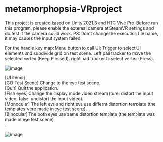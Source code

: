 # metamorphopsia-VRproject
This project is created based on Unity 2021.3 and HTC Vive Pro. Before run this program, please enable the external camera at SteamVR settings and do test if the camera could work. 
PS: Don't change the execution file name, it may causes the input system failed.

For the handle key map: Menu button to call UI;
                        Trigger to select UI elements and subdivide grid on test scene.
                        Left pad tracker to move the selected vertex (Keep Pressed).
                        right pad tracker to select vertex (Press).


![image](https://user-images.githubusercontent.com/50432013/186716078-9151d6b8-94a4-424b-90c9-b92fd46095e8.png)

[UI items]</br>
[GO Test Scene] Change to the eye test scene.</br>
[Quit] Quit the application.</br>
[Fish eyes] Change the display mode video stream (ture: distort the input video, false: undistort the input video).</br>
[Monocular] The left eye and right eye use differnt distortion template (the templates were made in eye test scene).</br>
[Binocular] The both eyes use same distortion template (the template was made in eye test scene).</br>.</br>


![image](https://user-images.githubusercontent.com/50432013/186719341-146b512f-8022-4d1e-96d4-cbc50704675b.png)
